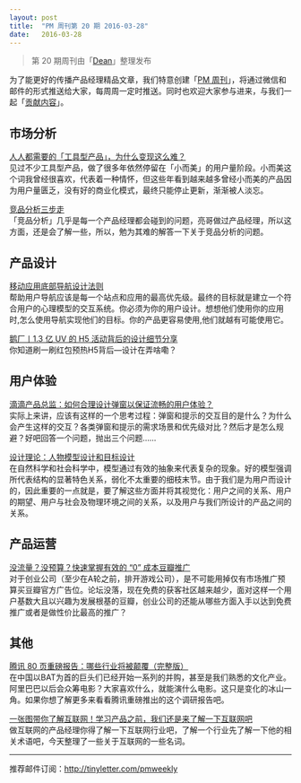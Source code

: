 ```yaml
---
layout: post
title:  "PM 周刊第 20 期 2016-03-28"
date:   2016-03-28
---
```


> 第 20 期周刊由「[Dean](http://pmweekly.com/contributors/#dean)」整理发布     

为了能更好的传播产品经理精品文章，我们特意创建「[PM 周刊](http://pmweekly.com/)」，将通过微信和邮件的形式推送给大家，每周周一定时推送。同时也欢迎大家参与进来，与我们一起「[贡献内容](https://github.com/vincent4j/pmweekly.com/issues/new)」。    

## 市场分析

[人人都需要的「工具型产品」，为什么变现这么难？](http://mp.weixin.qq.com/s?__biz=MjAzNzMzNTkyMQ==&mid=405778235&idx=1&sn=f4741c5ac259e3d0601edc4f59a16576&scene=23&srcid=0328dYaH835Se8lidEzEpOEO#rd)     
见过不少工具型产品，做了很多年依然停留在「小而美」的用户量阶段。小而美这个词我曾经很喜欢，代表着一种情怀，但这些年看到越来越多曾经小而美的产品因为用户量匮乏，没有好的商业化模式，最终只能停止更新，渐渐被人淡忘。   

[竞品分析三步走](http://zaodula.com/archives/19891.html)  
「竞品分析」几乎是每一个产品经理都会碰到的问题，亮哥做过产品经理，所以这方面，还是会了解一些，所以，勉为其难的解答一下关于竞品分析的问题。

## 产品设计

[移动应用底部导航设计法则](http://mp.weixin.qq.com/s?__biz=MjM5NjA3ODI3Ng==&mid=402071025&idx=1&sn=2171fc28f9cf98ddc5baa750f2dcca56&scene=23&srcid=0328uONaptUsiuXfjSXI6J6D#rd)  
帮助用户导航应该是每一个站点和应用的最高优先级。最终的目标就是建立一个符合用户的心理模型的交互系统。你必须为你的用户设计。想想他们使用你的应用时,怎么使用导航实现他们的目标。你的产品更容易使用,他们就越有可能使用它。   

[鹅厂丨1.3 亿 UV 的 H5 活动背后的设计细节分享](http://mp.weixin.qq.com/s?__biz=MjM5NTQ5MjIyMA==&mid=405386299&idx=1&sn=6d2e2264f4784f49a96105ff0f89bf6b&scene=23&srcid=0327Ybi2UJPJ9ZQGDrp2cF4s#rd)   
你知道刷一刷红包预热H5背后—设计在弄啥嘞？   

## 用户体验

[滴滴产品总监：如何合理设计弹窗以保证流畅的用户体验？](http://mp.weixin.qq.com/s?__biz=MjM5NDEwMjg2MA==&mid=403270820&idx=1&sn=f22b02a2bcc6a53f9274f283e687596d&scene=23&srcid=0328ObL2VNb77Tb7nas6OiQX#rd)  
实际上来讲，应该有这样的一个思考过程：弹窗和提示的交互目的是什么？为什么会产生这样的交互？各类弹窗和提示的需求场景和优先级对比？然后才是怎么规避？好吧回答一个问题，抛出三个问题……   

[设计理论：人物模型设计和目标设计](http://mp.weixin.qq.com/s?__biz=MjM5NjA3ODI3Ng==&mid=402091426&idx=1&sn=8ba9ed43d457488cd663bd798bf28fbd&scene=23&srcid=0328DDCaV5cOhecVkr7RVcKp#rd)  
在自然科学和社会科学中，模型通过有效的抽象来代表复杂的现象。好的模型强调所代表结构的显著特色关系，弱化不太重要的细枝末节。由于我们是为用户而设计的，因此重要的一点就是，要了解这些方面并将其视觉化：用户之间的关系、用户的期望、用户与社会及物理环境之间的关系，以及用户与我们所设计的产品之间的关系。

## 产品运营

[没流量？没预算？快速掌握有效的 “0” 成本豆瓣推广](http://zaodula.com/archives/19921.html)  
对于创业公司（至少在A轮之前，排开游戏公司），是不可能用掉仅有市场推广预算买豆瓣官方广告位。论坛没落，现在免费的获客社区越来越少，面对这样一个用户基数大且以兴趣为发展根基的豆瓣，创业公司的还能从哪些方面入手以达到免费推广或者是做性价比最高的推广？

## 其他
[腾讯 80 页重磅报告：哪些行业将被颠覆（完整版）](http://mp.weixin.qq.com/s?__biz=MzA4NTc1MTQ1MQ==&mid=406301892&idx=1&sn=f76d551a9b893e6d547db3c6e575b15a&scene=23&srcid=0328FYs8rAagtcmNDt6YcsJF#rd)  
在中国以BAT为首的巨头们已经开始一系列的并购，甚至是我们熟悉的文化产业。阿里巴巴以后会众筹电影？大家喜欢什么，就能演什么电影。这只是变化的冰山一角。如果你想了解更多来看看腾讯重磅推出的这个调研报告吧。

[一张图带你了解互联网！学习产品之前，我们还是来了解一下互联网吧](http://mp.weixin.qq.com/s?__biz=MzIzMzIwMjg4MA==&mid=404497965&idx=1&sn=11d2289e825629e2890180d4cd675548#rd)  
做互联网的产品经理你得了解一下互联网行业吧，了解一个行业先了解一下他的相关术语吧，今天整理了一些关于互联网的一些名词。

---
推荐邮件订阅：<http://tinyletter.com/pmweekly>  